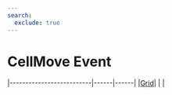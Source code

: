 ```yaml
---
search:
  exclude: true
---
```


<h1 class="heading"><span class="name">CellMove Event</span></h1>

|--------------------------|------|------|
|[Grid](../objects/grid.md)|&nbsp;|&nbsp;|
